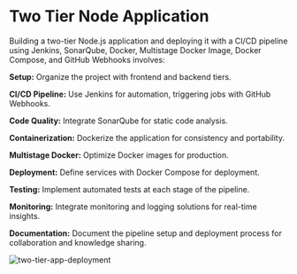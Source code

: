 # Two Tier Node Application


Building a two-tier Node.js application and deploying it with a CI/CD pipeline using Jenkins, SonarQube, Docker, Multistage Docker Image, Docker Compose, and GitHub Webhooks involves:

**Setup:** Organize the project with frontend and backend tiers.

**CI/CD Pipeline:** Use Jenkins for automation, triggering jobs with GitHub Webhooks.

**Code Quality:** Integrate SonarQube for static code analysis.

**Containerization:** Dockerize the application for consistency and portability.

**Multistage Docker:** Optimize Docker images for production.

**Deployment:** Define services with Docker Compose for deployment.

**Testing:** Implement automated tests at each stage of the pipeline.

**Monitoring:** Integrate monitoring and logging solutions for real-time insights.

**Documentation:** Document the pipeline setup and deployment process for collaboration and knowledge sharing.




![two-tier-app-deployment](https://github.com/soumen321/two-tier-app-deployment/assets/2536037/6cb4e1d6-bb73-408f-a0ec-2ac88ad1415c)
